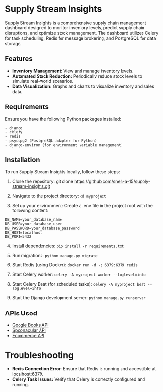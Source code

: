 # Supply Stream Insights
Supply Stream Insights is a comprehensive supply chain management dashboard designed to monitor inventory levels, predict supply chain disruptions, and optimize stock management. The dashboard utilizes Celery for task scheduling, Redis for message brokering, and PostgreSQL for data storage.

## Features
- **Inventory Management:** View and manage inventory levels.
- **Automated Stock Reduction:** Periodically reduce stock levels to simulate real-world scenarios.
- **Data Visualization:** Graphs and charts to visualize inventory and sales data.

## Requirements
Ensure you have the following Python packages installed:
```
- django
- celery
- redis
- psycopg2 (PostgreSQL adapter for Python)
- django-environ (for environment variable management)
```

## Installation
To run Supply Stream Insights locally, follow these steps:

1. Clone the repository: git clone https://github.com/sneh-a-15/supply-stream-insights.git

2. Navigate to the project directory: `cd myproject`

3. Set up your environment:
Create a .env file in the project root with the following content:
```
DB_NAME=your_database_name
DB_USER=your_database_user
DB_PASSWORD=your_database_password
DB_HOST=localhost
DB_PORT=5432
```

4. Install dependencies: `pip install -r requirements.txt`

5. Run migrations: `python manage.py migrate`

6. Start Redis (using Docker): `docker run -d -p 6379:6379 redis`

7. Start Celery worker: `celery -A myproject worker --loglevel=info`

8. Start Celery Beat (for scheduled tasks): `celery -A myproject beat --loglevel=info`

9. Start the Django development server: `python manage.py runserver`

## APIs Used

- [Google Books API](https://developers.google.com/books)
- [Spoonacular API](https://spoonacular.com/food-api)
- [Ecommerce API](https://ecommerceapi.io/)

# Troubleshooting
- **Redis Connection Error:** Ensure that Redis is running and accessible at localhost:6379.
- **Celery Task Issues:** Verify that Celery is correctly configured and running.
